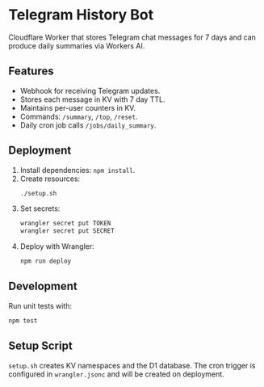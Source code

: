 # Telegram History Bot

Cloudflare Worker that stores Telegram chat messages for 7 days and can produce daily summaries via Workers AI.

## Features
- Webhook for receiving Telegram updates.
- Stores each message in KV with 7 day TTL.
- Maintains per-user counters in KV.
- Commands: `/summary`, `/top`, `/reset`.
- Daily cron job calls `/jobs/daily_summary`.

## Deployment
1. Install dependencies: `npm install`.
2. Create resources:
   ```bash
   ./setup.sh
   ```
3. Set secrets:
   ```bash
   wrangler secret put TOKEN
   wrangler secret put SECRET
   ```
4. Deploy with Wrangler:
   ```bash
   npm run deploy
   ```

## Development
Run unit tests with:
```bash
npm test
```

## Setup Script
`setup.sh` creates KV namespaces and the D1 database. The cron trigger is
configured in `wrangler.jsonc` and will be created on deployment.

